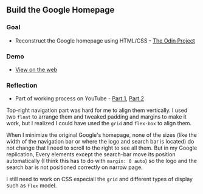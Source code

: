 ## Build the Google Homepage

### Goal
- Reconstruct the Google homepage using HTML/CSS - [The Odin Project](https://www.theodinproject.com/courses/web-development-101/lessons/html-css)

### Demo
- [View on the web](https://myoiwritescode.github.io/projects/google-homepage/)

### Reflection
- Part of working process on YouTube - [Part 1](https://youtu.be/Hq7sR-suNhY), [Part 2](https://youtu.be/XjsHG46kHDo)

Top-right navigation part was hard for me to align them vertically. I used two `float` to arrange them and tweaked padding and margins to make it work, but I realized I could have used the `grid` and `flex-box` to align them. 

When I minimize the original Google's homepage, none of the sizes (like the width of the navigation bar or where the logo and search bar is located) do not change that I need to scroll to the right to see all them. But in my Google replication, Every elements except the search-bar move its position automatically (I think this has to do with `margin: 0 auto`) so the logo and the search bar is not positioned correctly on narrow page.

I still need to work on CSS especiall the `grid` and different types of display such as `flex` model.
